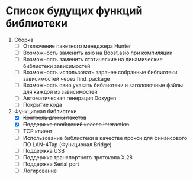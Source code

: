 # Список будущих функций библиотеки

1. Сборка
   -[ ] Отключение пакетного менеджера Hunter
   -[ ] Возможность заменить asio на Boost.asio при компиляции
   -[ ] Возможность заменить статические на динамические библиотеки зависимостей
   -[ ] Возможность использовать заранее собранные библиотеки зависимостей через find_package
   -[ ] Возможность явно указать библиотеки и заголовочные файлы для каждой из зависимостей
   -[ ] Автоматическая генерация Doxygen
   -[ ] Покрытие кода

2. Функционал библиотеки
   -[X] ~~Контроль длины пакетов~~
   -[X] ~~Поддержка сообщений класса Interaction~~
   -[ ] TCP клиент
   -[ ] Использование библиотеки в качестве прокси для финансового ПО LAN-4Tap (Функционал Bridge)
   -[ ] Поддержка USB
   -[ ] Поддержка транспортного протокола X.28
   -[ ] Поддержка Serial port
   -[ ] Логирование